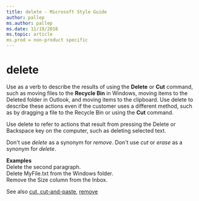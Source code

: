 ```yaml
---
title: delete - Microsoft Style Guide
author: pallep
ms.author: pallep
ms.date: 11/19/2016
ms.topic: article
ms.prod = non-product specific
---
```


# delete

Use as a verb to describe the results of using the **Delete** or **Cut** command, such as moving files to the **Recycle Bin** in Windows, moving items to the Deleted folder in Outlook, and moving items to the clipboard. Use delete to describe these actions even if the customer uses a different method, such as by dragging a file to the Recycle Bin or using the **Cut** command.

Use delete to refer to actions that result from pressing the Delete or Backspace key on the computer, such as deleting selected text.

Don't use *delete* as a synonym for *remove*. Don't use *cut* or *erase* as a synonym for *delete*.

**Examples**  
Delete the second paragraph.  
Delete MyFile.txt from the Windows folder.  
Remove the Size column from the Inbox.  

See also [cut, cut-and-paste](../c/cut-and-paste.md), [remove](../r/remove.md)

